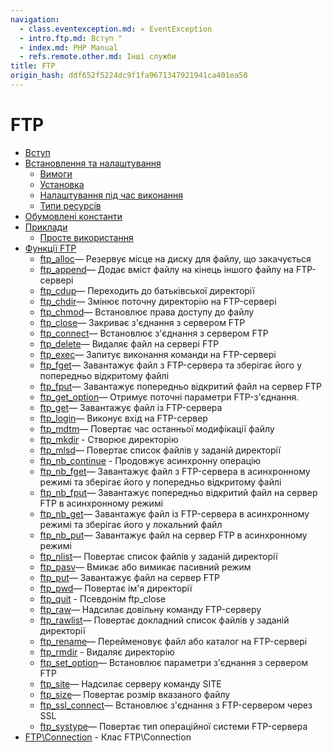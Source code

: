 ```yaml
---
navigation:
  - class.eventexception.md: « EventException
  - intro.ftp.md: Вступ "
  - index.md: PHP Manual
  - refs.remote.other.md: Інші служби
title: FTP
origin_hash: ddf652f5224dc9f1fa9671347921941ca401ea50
---
```

# FTP

-   [Вступ](intro.ftp.md)
-   [Встановлення та налаштування](ftp.setup.md)
    -   [Вимоги](ftp.requirements.md)
    -   [Установка](ftp.installation.md)
    -   [Налаштування під час виконання](ftp.configuration.md)
    -   [Типи ресурсів](ftp.resources.md)
-   [Обумовлені константи](ftp.constants.md)
-   [Приклади](ftp.examples.md)
    -   [Просте використання](ftp.examples-basic.md)
-   [Функції FTP](ref.ftp.md)
    -   [ftp\_alloc](function.ftp-alloc.md)— Резервує місце на диску для файлу, що закачується
    -   [ftp\_append](function.ftp-append.md)— Додає вміст файлу на кінець іншого файлу на FTP-сервері
    -   [ftp\_cdup](function.ftp-cdup.md)— Переходить до батьківської директорії
    -   [ftp\_chdir](function.ftp-chdir.md)— Змінює поточну директорію на FTP-сервері
    -   [ftp\_chmod](function.ftp-chmod.md)— Встановлює права доступу до файлу
    -   [ftp\_close](function.ftp-close.md)— Закриває з'єднання з сервером FTP
    -   [ftp\_connect](function.ftp-connect.md)— Встановлює з'єднання з сервером FTP
    -   [ftp\_delete](function.ftp-delete.md)— Видаляє файл на сервері FTP
    -   [ftp\_exec](function.ftp-exec.md)— Запитує виконання команди на FTP-сервері
    -   [ftp\_fget](function.ftp-fget.md)— Завантажує файл з FTP-сервера та зберігає його у попередньо відкритому файлі
    -   [ftp\_fput](function.ftp-fput.md)— Завантажує попередньо відкритий файл на сервер FTP
    -   [ftp\_get\_option](function.ftp-get-option.md)— Отримує поточні параметри FTP-з'єднання.
    -   [ftp\_get](function.ftp-get.md)— Завантажує файл із FTP-сервера
    -   [ftp\_login](function.ftp-login.md)— Виконує вхід на FTP-сервер
    -   [ftp\_mdtm](function.ftp-mdtm.md)— Повертає час останньої модифікації файлу
    -   [ftp\_mkdir](function.ftp-mkdir.md) \- Створює директорію
    -   [ftp\_mlsd](function.ftp-mlsd.md)— Повертає список файлів у заданій директорії
    -   [ftp\_nb\_continue](function.ftp-nb-continue.md) \- Продовжує асинхронну операцію
    -   [ftp\_nb\_fget](function.ftp-nb-fget.md)— Завантажує файл з FTP-сервера в асинхронному режимі та зберігає його у попередньо відкритому файлі
    -   [ftp\_nb\_fput](function.ftp-nb-fput.md)— Завантажує попередньо відкритий файл на сервер FTP в асинхронному режимі
    -   [ftp\_nb\_get](function.ftp-nb-get.md)— Завантажує файл із FTP-сервера в асинхронному режимі та зберігає його у локальний файл
    -   [ftp\_nb\_put](function.ftp-nb-put.md)— Завантажує файл на сервер FTP в асинхронному режимі
    -   [ftp\_nlist](function.ftp-nlist.md)— Повертає список файлів у заданій директорії
    -   [ftp\_pasv](function.ftp-pasv.md)— Вмикає або вимикає пасивний режим
    -   [ftp\_put](function.ftp-put.md)— Завантажує файл на сервер FTP
    -   [ftp\_pwd](function.ftp-pwd.md)— Повертає ім'я директорії
    -   [ftp\_quit](function.ftp-quit.md) \- Псевдонім ftp\_close
    -   [ftp\_raw](function.ftp-raw.md)— Надсилає довільну команду FTP-серверу
    -   [ftp\_rawlist](function.ftp-rawlist.md)— Повертає докладний список файлів у заданій директорії
    -   [ftp\_rename](function.ftp-rename.md)— Перейменовує файл або каталог на FTP-сервері
    -   [ftp\_rmdir](function.ftp-rmdir.md) \- Видаляє директорію
    -   [ftp\_set\_option](function.ftp-set-option.md)— Встановлює параметри з'єднання з сервером FTP
    -   [ftp\_site](function.ftp-site.md)— Надсилає серверу команду SITE
    -   [ftp\_size](function.ftp-size.md)— Повертає розмір вказаного файлу
    -   [ftp\_ssl\_connect](function.ftp-ssl-connect.md)— Встановлює з'єднання з FTP-сервером через SSL
    -   [ftp\_systype](function.ftp-systype.md)— Повертає тип операційної системи FTP-сервера
-   [FTP\\Connection](class.ftp-connection.md) \- Клас FTP\\Connection
